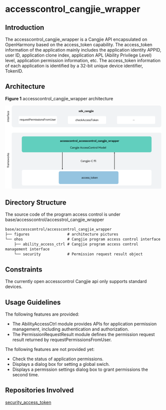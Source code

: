 # accesscontrol_cangjie_wrapper

## Introduction

The accesscontrol_cangjie_wrapper is a Cangjie API encapsulated on OpenHarmony based on the access_token capability. The access_token information of the application mainly includes the application identity APPID, user ID, application clone index, application APL (Ability Privilege Level) level, application permission information, etc. The access_token information of each application is identified by a 32-bit unique device identifier, TokenID.

## Architecture

**Figure 1** accesscontrol_cangjie_wrapper architecture

![](figures/accesscontrol_cangjie_wrapper_architecture_en.png "accesscontrol_cangjie_wrapper architecture")

## Directory Structure

The source code of the program access control is under base/accesscontrol/accesstrol_cangjie_wrapper

```
base/accesscontrol/accesscontrol_cangjie_wrapper
├── figures                 # architecture pictures
└── ohos                    # Cangjie program access control interface
    ├── ability_access_ctrl # Cangjie program access control management interface
    └── security            # Permission request result object
```

## Constraints

The currently open accesscontrol Cangjie api only supports standard devices.

## Usage Guidelines

The following features are provided:

  - The AbilityAccessCtrl module provides APIs for application permission management, including authentication and authorization.
  - The PermissionRequestResult module defines the permission request result returned by requestPermissionsFromUser.

The following features are not provided yet:

  - Check the status of application permissions.
  - Displays a dialog box for setting a global swich.
  - Displays a permission settings dialog box to grant permissions the second time.

## Repositories Involved

[security_access_token](https://gitee.com/openharmony/security_access_token)
